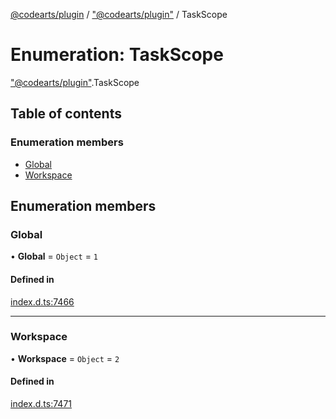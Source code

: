 [@codearts/plugin](../README.md) / ["@codearts/plugin"](../modules/_codearts_plugin_.md) / TaskScope

# Enumeration: TaskScope

["@codearts/plugin"](../modules/_codearts_plugin_.md).TaskScope

## Table of contents

### Enumeration members

- [Global](codearts_plugin_.TaskScope.md#global)
- [Workspace](codearts_plugin_.TaskScope.md#workspace)

## Enumeration members

### Global

• **Global** = `Object` = `1`

#### Defined in

[index.d.ts:7466](https://github.com/huaweicloud/cloudide-plugin-api/blob/203b986/index.d.ts#L7466)

___

### Workspace

• **Workspace** = `Object` = `2`

#### Defined in

[index.d.ts:7471](https://github.com/huaweicloud/cloudide-plugin-api/blob/203b986/index.d.ts#L7471)
